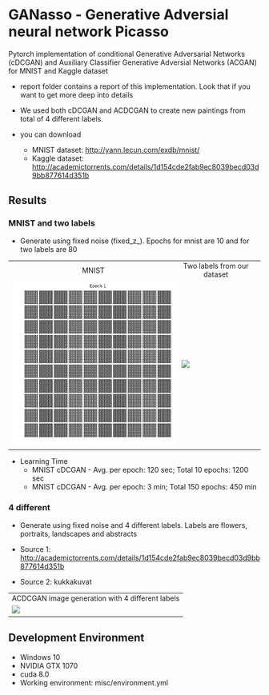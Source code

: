 # GANasso - Generative Adversial neural network Picasso
Pytorch implementation of conditional Generative Adversarial Networks (cDCGAN) and Auxiliary Classifier Generative Adversial Networks (ACGAN) for MNIST and Kaggle dataset

* report folder contains a report of this implementation. Look that if you want to get more deep into details

* We used both cDCGAN and ACDCGAN to create new paintings from total of 4 different labels.

* you can download
  - MNIST dataset: http://yann.lecun.com/exdb/mnist/
  - Kaggle dataset: http://academictorrents.com/details/1d154cde2fab9ec8039becd03d9bb877614d351b
  
## Results

### MNIST and two labels
* Generate using fixed noise (fixed_z_). Epochs for mnist are 10 and for two labels are 80

<table align='center'>
<tr align='center'>
<td> MNIST</td>
<td> Two labels from our dataset <td>
</tr>
<tr>
<td><img src = 'gifs/mnist.gif'>
<td><img src = 'gifs/2labels.gif'>
</tr>
</table>

* Learning Time
  * MNIST cDCGAN - Avg. per epoch: 120 sec; Total 10 epochs: 1200 sec
  * MNIST cDCGAN - Avg. per epoch: 3 min; Total 150 epochs: 450 min

### 4 different
* Generate using fixed noise and 4 different labels. Labels are flowers, portraits, landscapes and abstracts

* Source 1: http://academictorrents.com/details/1d154cde2fab9ec8039becd03d9bb877614d351b
* Source 2: kukkakuvat

<table align='center'>
<tr align='center'>
<td> ACDCGAN image generation with 4 different labels</td>
</tr>
<tr>
<td><img src = 'gifs/4labels.gif'>
</tr>
</table>



## Development Environment

* Windows 10
* NVIDIA GTX 1070
* cuda 8.0
* Working environment: misc/environment.yml
